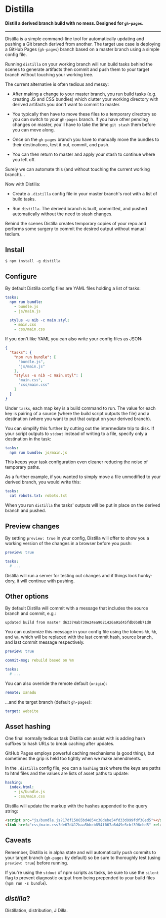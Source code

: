 # Distilla
#### Distill a derived branch build with no mess. Designed for `gh-pages`.
---

Distilla is a simple command-line tool for automatically updating and pushing a
Git branch derived from another. The target use case is deploying a GitHub Pages
(`gh-pages`) branch based on a master branch using a simple config file.

Running `distilla` on your working branch will run build tasks behind the scenes
to generate artifacts then commit and push them to your target branch without
touching your working tree.

The current alternative is often tedious and messy:

- After making a change to your master branch, you run build tasks (e.g.
  creating JS and CSS bundles) which clutter your working directory with
  derived artifacts you don't want to commit to master.

- You typically then have to move these files to a temporary directory so you
  can switch to your `gh-pages` branch. If you have other pending changes on
  master, you'll have to take the time `git stash` them before you can move along.

- Once on the `gh-pages` branch you have to manually move the bundles to their
  destinations, test it out, commit, and push.

- You can then return to master and apply your stash to continue where you left
  off.

Surely we can automate this (and without touching the current working branch)...

Now with Distilla:

- Create a `.distilla` config file in your master branch's root with a list of
  build tasks.

- Run `distilla`. The derived branch is built, committed, and pushed automatically
  without the need to stash changes.


Behind the scenes Distilla creates temporary copies of your repo and performs
some surgery to commit the desired output without manual tedium.


## Install

```
$ npm install -g distilla
```

## Configure

By default Distilla config files are YAML files holding a list of tasks:

```yaml
tasks:
  npm run bundle:
    - bundle.js
    - js/main.js

  stylus -u nib -c main.styl:
    - main.css
    - css/main.css
```

If you don't like YAML you can also write your config files as JSON:

```json
{
  "tasks": {
    "npm run bundle": [
      "bundle.js",
      "js/main.js"
    ],
    "stylus -u nib -c main.styl": [
      "main.css",
      "css/main.css"
    ]
  }
}
```

Under `tasks`, each map key is a build command to run. The value for each key is
pairing of a source (where the build script outputs the file) and a destination
(where you want to put that output on your derived branch).

You can simplify this further by cutting out the intermediate trip to disk. If
your script outputs to `stdout` instead of writing to a file, specify only a
destination in the task:

```yaml
tasks:
  npm run bundle: js/main.js
```

This keeps your task configuration even cleaner reducing the noise of temporary paths.

As a further example, if you wanted to simply move a file unmodified to your
derived branch, you would write this:

```yaml
tasks:
  cat robots.txt: robots.txt
```

When you run `distilla` the tasks' outputs will be put in place on the derived
branch and pushed.


## Preview changes

By setting `preview: true` in your config, Distilla will offer to show you a
working version of the changes in a browser before you push:

```yaml
preview: true

tasks:
  # ...
```

Distilla will run a server for testing out changes and if things look hunky-dory,
it will continue with pushing.


## Other options

By default Distilla will commit with a message that includes the source branch
and commit, e.g.:

```
updated build from master d63374ab730e24ea9021426a91d45fdb0b8b71d0
```

You can customize this message in your config file using the tokens `%h`, `%b`,
and `%m`, which will be replaced with the last commit hash, source branch, and
last commit message respectively.

```yaml
preview: true

commit-msg: rebuild based on %m

tasks:
  # ...
```

You can also override the remote default (`origin`):

```yaml
remote: xanadu
```

...and the target branch (default `gh-pages`):

```yaml
target: website
```


## Asset hashing

One final normally tedious task Distilla can assist with is adding hash suffixes
to hash URLs to break caching after updates.

GitHub Pages employs powerful caching mechanisms (a good thing), but sometimes
the grip is held too tightly when we make amendments.

In the `.distilla` config file, you can a `hashing` task where the keys are
paths to html files and the values are lists of asset paths to update:

```yaml
hashing:
  index.html:
    - js/bundle.js
    - css/main.css
```

Distilla will update the markup with the hashes appended to the query string:
```html
<script src="js/bundle.js?17df15065bd4854c38debe54fd33d099fdf38ed5"></script>
<link href="css/main.css?de67d412baa5bbcb854f067a6d49e3cbf396cbd5" rel="stylesheet" type="text/css">
```


## Caveats

Remember, Distilla is in alpha state and will automatically push commits to your
target branch  (`gh-pages` by default) so be sure to thoroughly test
(using `preview: true`) before running.

If you're using the `stdout` of npm scripts as tasks, be sure to use the `silent`
flag to prevent diagnostic output from being prepended to your build files
(`npm run -s bundle`).


## *distilla*?
Distillation, distribution, J Dilla.
